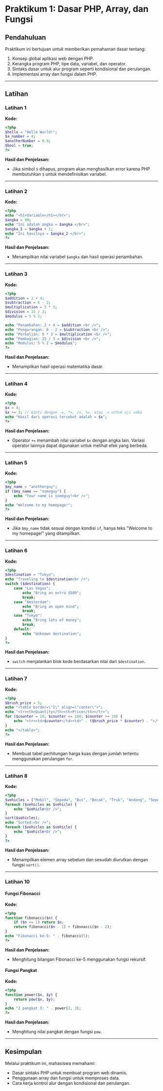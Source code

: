 # Praktikum 1: Dasar PHP, Array, dan Fungsi

## Pendahuluan
Praktikum ini bertujuan untuk memberikan pemahaman dasar tentang:
1. Konsep global aplikasi web dengan PHP.
2. Kerangka program PHP, tipe data, variabel, dan operator.
3. Sintaks dasar untuk alur program seperti kondisional dan perulangan.
4. Implementasi array dan fungsi dalam PHP.

---

## Latihan

### Latihan 1
**Kode:**
```php
<?php
$hello = "Hello World!";
$a_number = 4;
$anotherNumber = 8.9;
$bool = true;
?>
```
**Hasil dan Penjelasan:**
- Jika simbol `$` dihapus, program akan menghasilkan error karena PHP membutuhkan `$` untuk mendefinisikan variabel.

---

### Latihan 2
**Kode:**
```php
<?php
echo "<h1>Variable</h1></br>";
$angka = 99;
echo "Ini adalah angka = $angka </br>";
$angka_2 = $angka + 1;
echo "Ini hasilnya = $angka_2 </br>";
?>
```
**Hasil dan Penjelasan:**
- Menampilkan nilai variabel `$angka` dan hasil operasi penambahan.

---

### Latihan 3
**Kode:**
```php
<?php
$addition = 2 + 4;
$subtraction = 6 - 2;
$multiplication = 5 * 3;
$division = 15 / 3;
$modulus = 5 % 2;

echo "Penambahan: 2 + 4 = $addition <br />";
echo "Pengurangan: 6 - 2 = $subtraction <br />";
echo "Perkalian: 5 * 3 = $multiplication <br />";
echo "Pembagian: 15 / 3 = $division <br />";
echo "Modulus: 5 % 2 = $modulus";
?>
```
**Hasil dan Penjelasan:**
- Menampilkan hasil operasi matematika dasar.

---

### Latihan 4
**Kode:**
```php
<?php
$x = 4;
$x += 3; // Ganti dengan -=, *=, /=, %=, atau .= untuk uji coba
echo "Hasil dari operasi tersebut adalah = $x";
?>
```
**Hasil dan Penjelasan:**
- Operator `+=` menambah nilai variabel `$x` dengan angka lain. Variasi operator lainnya dapat digunakan untuk melihat efek yang berbeda.

---

### Latihan 5
**Kode:**
```php
<?php
$my_name = "anotherguy";
if ($my_name == "someguy") {
    echo "Your name is someguy!<br />";
}
echo "Welcome to my homepage!";
?>
```
**Hasil dan Penjelasan:**
- Jika `$my_name` tidak sesuai dengan kondisi `if`, hanya teks "Welcome to my homepage!" yang ditampilkan.

---

### Latihan 6
**Kode:**
```php
<?php
$destination = "Tokyo";
echo "Traveling to $destination<br />";
switch ($destination) {
    case "Las Vegas":
        echo "Bring an extra $500";
        break;
    case "Amsterdam":
        echo "Bring an open mind";
        break;
    case "Tokyo":
        echo "Bring lots of money";
        break;
    default:
        echo "Unknown destination";
}
?>
```
**Hasil dan Penjelasan:**
- `switch` menjalankan blok kode berdasarkan nilai dari `$destination`.

---

### Latihan 7
**Kode:**
```php
<?php
$brush_price = 5;
echo "<table border=\"1\" align=\"center\">";
echo "<tr><th>Quantity</th><th>Price</th></tr>";
for ($counter = 10; $counter <= 100; $counter += 10) {
    echo "<tr><td>$counter</td><td>" . ($brush_price * $counter) . "</td></tr>";
}
echo "</table>";
?>
```
**Hasil dan Penjelasan:**
- Membuat tabel perhitungan harga kuas dengan jumlah tertentu menggunakan perulangan `for`.

---

### Latihan 8
**Kode:**
```php
<?php
$vehicles = ["Mobil", "Sepeda", "Bus", "Becak", "Truk", "Andong", "Sepeda Motor"];
foreach ($vehicles as $vehicle) {
    echo "$vehicle<br />";
}
sort($vehicles);
echo "Sorted:<br />";
foreach ($vehicles as $vehicle) {
    echo "$vehicle<br />";
}
?>
```
**Hasil dan Penjelasan:**
- Menampilkan elemen array sebelum dan sesudah diurutkan dengan fungsi `sort()`.

---

### Latihan 10
#### Fungsi Fibonacci
**Kode:**
```php
<?php
function fibonacci($n) {
    if ($n <= 1) return $n;
    return fibonacci($n - 1) + fibonacci($n - 2);
}
echo "Fibonacci ke-5: " . fibonacci(5);
?>
```
**Hasil dan Penjelasan:**
- Menghitung bilangan Fibonacci ke-5 menggunakan fungsi rekursif.

#### Fungsi Pangkat
**Kode:**
```php
<?php
function power($x, $y) {
    return pow($x, $y);
}
echo "2 pangkat 3: " . power(2, 3);
?>
```
**Hasil dan Penjelasan:**
- Menghitung nilai pangkat dengan fungsi `pow`.

---

## Kesimpulan
Melalui praktikum ini, mahasiswa memahami:
- Dasar sintaks PHP untuk membuat program web dinamis.
- Penggunaan array dan fungsi untuk memproses data.
- Cara kerja kontrol alur dengan kondisional dan perulangan.

